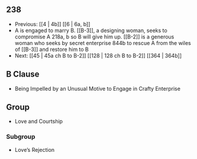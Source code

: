 ## 238
- Previous: [[4 | 4b]] [[6 | 6a, b]] 
- A is engaged to marry B. [[B-3]], a designing woman, seeks to compromise A 218a, b so B will give him up. [[B-2]] is a generous woman who seeks by secret enterprise 844b to rescue A from the wiles of [[B-3]] and restore him to B
- Next: [[45 | 45a ch B to B-2]] [[128 | 128 ch B to B-2]] [[364 | 364b]] 

## B Clause
- Being Impelled by an Unusual Motive to Engage in Crafty Enterprise

## Group
- Love and Courtship

### Subgroup
- Love’s Rejection

